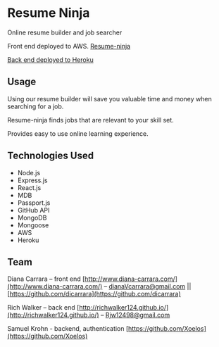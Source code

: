 # Resume Ninja
Online resume builder and job searcher

Front end deployed to AWS.
[Resume-ninja](http://project3du.s3-website.us-east-2.amazonaws.com/learn)

[Back end deployed to Heroku](https://github.com/Xoelos/server_project3)


## Usage

Using our resume builder will save you valuable time and money
when searching for a job.

Resume-ninja finds jobs that are relevant to your skill set.

Provides easy to use online learning experience.

## Technologies Used
- Node.js
- Express.js
- React.js
- MDB
- Passport.js
- GitHub API
- MongoDB
- Mongoose
- AWS
- Heroku

## Team

Diana Carrara – front end [http://www.diana-carrara.com/](http://www.diana-carrara.com/) – dianaVcarrara@gmail.com || [https://github.com/dicarrara](https://github.com/dicarrara)

Rich Walker – back end [http://richwalker124.github.io/](http://richwalker124.github.io/) – Rjw12498@gmail.com

Samuel Krohn - backend, authentication [https://github.com/Xoelos](https://github.com/Xoelos)



